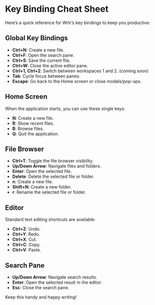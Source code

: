 # Key Binding Cheat Sheet

Here’s a quick reference for Wrtr’s key bindings to keep you productive:

## Global Key Bindings
- **Ctrl+N**: Create a new file.
- **Ctrl+F**: Open the search pane.
- **Ctrl+S**: Save the current file.
- **Ctrl+W**: Close the active editor pane.
- **Ctrl+1, Ctrl+2**: Switch between workspaces 1 and 2. (coming soon)
- **Tab**: Cycle focus between panes.
- **Escape**: Go back to the Home screen or close modals/pop-ups.

## Home Screen
When the application starts, you can use these single keys:
- **N**: Create a new file.
- **R**: Show recent files.
- **B**: Browse files.
- **Q**: Quit the application.

## File Browser
- **Ctrl+T**: Toggle the file browser visibility.
- **Up/Down Arrow**: Navigate files and folders.
- **Enter**: Open the selected file.
- **Delete**: Delete the selected file or folder.
- **n**: Create a new file.
- **Shift+N**: Create a new folder.
- **r**: Rename the selected file or folder.

## Editor
Standard text editing shortcuts are available:
- **Ctrl+Z**: Undo.
- **Ctrl+Y**: Redo.
- **Ctrl+X**: Cut.
- **Ctrl+C**: Copy.
- **Ctrl+V**: Paste.

## Search Pane
- **Up/Down Arrow**: Navigate search results.
- **Enter**: Open the selected result in the editor.
- **Esc**: Close the search pane.

Keep this handy and happy writing!

